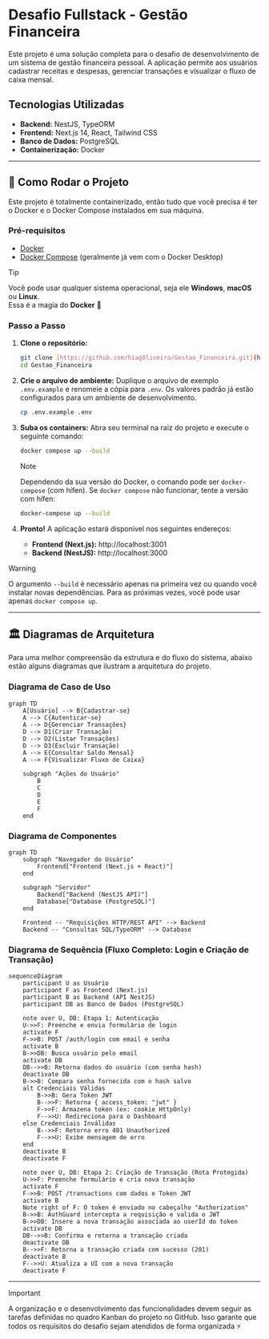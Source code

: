 # Desafio Fullstack - Gestão Financeira

Este projeto é uma solução completa para o desafio de desenvolvimento de um sistema de gestão financeira pessoal. A aplicação permite aos usuários cadastrar receitas e despesas, gerenciar transações e visualizar o fluxo de caixa mensal.

## Tecnologias Utilizadas

- **Backend:** NestJS, TypeORM
- **Frontend:** Next.js 14, React, Tailwind CSS
- **Banco de Dados:** PostgreSQL
- **Containerização:** Docker

---

## 🚀 Como Rodar o Projeto

Este projeto é totalmente containerizado, então tudo que você precisa é ter o Docker e o Docker Compose instalados em sua máquina.

### Pré-requisitos

- [Docker](https://www.docker.com/get-started)
- [Docker Compose](https://docs.docker.com/compose/install/) (geralmente já vem com o Docker Desktop)

> [!TIP]
> Você pode usar qualquer sistema operacional, seja ele **Windows**, **macOS** ou **Linux**.\
> Essa é a magia do **Docker** 🐳

### Passo a Passo

1.  **Clone o repositório:**

    ```bash
    git clone [https://github.com/hiag0liveira/Gestao_Financeira.git](https://github.com/hiag0liveira/Gestao_Financeira.git)
    cd Gestao_Financeira
    ```

2.  **Crie o arquivo de ambiente:**
    Duplique o arquivo de exemplo `.env.example` e renomeie a cópia para `.env`. Os valores padrão já estão configurados para um ambiente de desenvolvimento.

    ```bash
    cp .env.example .env
    ```

3.  **Suba os containers:**
    Abra seu terminal na raiz do projeto e execute o seguinte comando:

    ```bash
    docker compose up --build
    ```

    > [!NOTE]
    > Dependendo da sua versão do Docker, o comando pode ser `docker-compose` (com hífen). Se `docker compose` não funcionar, tente a versão com hífen:
    >
    > ```bash
    > docker-compose up --build
    > ```

4.  **Pronto!** A aplicação estará disponível nos seguintes endereços:
    - **Frontend (Next.js):** http://localhost:3001
    - **Backend (NestJS):** http://localhost:3000

> [!WARNING]
> O argumento `--build` é necessário apenas na primeira vez ou quando você instalar novas dependências. Para as próximas vezes, você pode usar apenas `docker compose up`.

---

## 🏛️ Diagramas de Arquitetura

Para uma melhor compreensão da estrutura e do fluxo do sistema, abaixo estão alguns diagramas que ilustram a arquitetura do projeto.

### Diagrama de Caso de Uso

```mermaid
graph TD
    A[Usuário] --> B{Cadastrar-se}
    A --> C{Autenticar-se}
    A --> D{Gerenciar Transações}
    D --> D1(Criar Transação)
    D --> D2(Listar Transações)
    D --> D3(Excluir Transação)
    A --> E{Consultar Saldo Mensal}
    A --> F{Visualizar Fluxo de Caixa}

    subgraph "Ações do Usuário"
        B
        C
        D
        E
        F
    end
```

### Diagrama de Componentes

```mermaid
graph TD
    subgraph "Navegador do Usuário"
        Frontend["Frontend (Next.js + React)"]
    end

    subgraph "Servidor"
        Backend["Backend (NestJS API)"]
        Database["Database (PostgreSQL)"]
    end

    Frontend -- "Requisições HTTP/REST API" --> Backend
    Backend -- "Consultas SQL/TypeORM" --> Database
```

### Diagrama de Sequência (Fluxo Completo: Login e Criação de Transação)

```mermaid
sequenceDiagram
    participant U as Usuário
    participant F as Frontend (Next.js)
    participant B as Backend (API NestJS)
    participant DB as Banco de Dados (PostgreSQL)

    note over U, DB: Etapa 1: Autenticação
    U->>F: Preenche e envia formulário de login
    activate F
    F->>B: POST /auth/login com email e senha
    activate B
    B->>DB: Busca usuário pelo email
    activate DB
    DB-->>B: Retorna dados do usuário (com senha hash)
    deactivate DB
    B->>B: Compara senha fornecida com o hash salvo
    alt Credenciais Válidas
        B->>B: Gera Token JWT
        B-->>F: Retorna { access_token: "jwt" }
        F->>F: Armazena token (ex: cookie HttpOnly)
        F-->>U: Redireciona para o Dashboard
    else Credenciais Inválidas
        B-->>F: Retorna erro 401 Unauthorized
        F-->>U: Exibe mensagem de erro
    end
    deactivate B
    deactivate F

    note over U, DB: Etapa 2: Criação de Transação (Rota Protegida)
    U->>F: Preenche formulário e cria nova transação
    activate F
    F->>B: POST /transactions com dados e Token JWT
    activate B
    Note right of F: O token é enviado no cabeçalho "Authorization"
    B->>B: AuthGuard intercepta a requisição e valida o JWT
    B->>DB: Insere a nova transação associada ao userId do token
    activate DB
    DB-->>B: Confirma e retorna a transação criada
    deactivate DB
    B-->>F: Retorna a transação criada com sucesso (201)
    deactivate B
    F-->>U: Atualiza a UI com a nova transação
    deactivate F

```

---

> [!IMPORTANT]
> A organização e o desenvolvimento das funcionalidades devem seguir as tarefas definidas no quadro Kanban do projeto no GitHub. Isso garante que todos os requisitos do desafio sejam atendidos de forma organizada ⚡️
